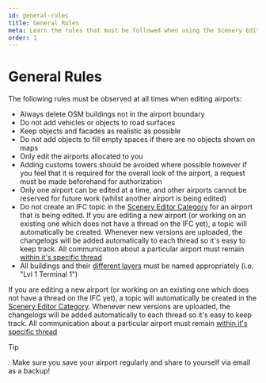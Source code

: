 ```yaml
---
id: general-rules
title: General Rules
meta: Learn the rules that must be followed when using the Scenery Editor of Infinite Flight.
order: 1
---
```




# General Rules



The following rules must be observed at all times when editing airports:



- Always delete OSM buildings not in the airport boundary
- Do not add vehicles or objects to road surfaces
- Keep objects and facades as realistic as possible
- Do not add objects to fill empty spaces if there are no objects shown on maps
- Only edit the airports allocated to you
- Adding customs towers should be avoided where possible however if you feel that it is required for the overall look of the airport, a request must be made beforehand for authorization
- Only one airport can be edited at a time, and other airports cannot be reserved for future work (whilst another airport is being edited)
- Do not create an IFC topic in the [Scenery Editor Category](https://community.infiniteflight.com/c/scenery-editing/47) for an airport that is being edited. If you are editing a new airport (or working on an existing one which does not have a thread on the IFC yet), a topic will automatically be created. Whenever new versions are uploaded, the changelogs will be added automatically to each thread so it's easy to keep track. All communication about a particular airport must remain [within it's specific thread](/guide/scenery-editor/review-and-release/review-and-release-process)
- All buildings and their [different layers](/guide/scenery-editor/buildings-and-facades/editing-buildings#layering) must be named appropriately (i.e. "Lvl 1 Terminal 1")



If you are editing a new airport (or working on an existing one which does not have a thread on the IFC yet), a topic will automatically be created in the [Scenery Editor Category](https://community.infiniteflight.com/c/scenery-editing/47). Whenever new versions are uploaded, the changelogs will be added automatically to each thread so it's easy to keep track. All communication about a particular airport must remain [within it's specific thread](/guide/scenery-editor/review-and-release/review-and-release-process)





Tip

: Make sure you save your airport regularly and share to yourself via email as a backup!
